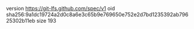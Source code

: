 version https://git-lfs.github.com/spec/v1
oid sha256:9a1dc19724a2d0c8a6e3c65b9e769650e752e2d7bd1235392ab79625302b11eb
size 193
